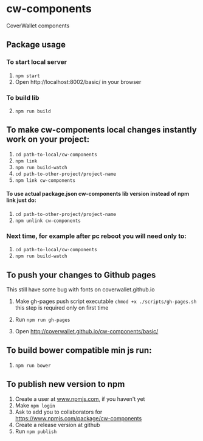 # cw-components

CoverWallet components


## Package usage

### To start local server
1.  ```npm start```
2.  Open http://localhost:8002/basic/ in your browser

### To build lib
2.  ```npm run build```

##  To make cw-components local changes instantly work on your project:

1. ```cd path-to-local/cw-components```
2. ```npm link```
3. ```npm run build-watch```
4. ```cd path-to-other-project/project-name```
5. ```npm link cw-components```

#### To use actual package.json cw-components lib version instead of npm link just do:

1. ```cd path-to-other-project/project-name```
2. ```npm unlink cw-components```

### Next time, for example after pc reboot you will need only to:

1. ```cd path-to-local/cw-components```
2. ```npm run build-watch```


## To push your changes to Github pages
This still have some bug with fonts on coverwallet.github.io

1. Make gh-pages push script executable
```chmod +x ./scripts/gh-pages.sh```
this step is required only on first time

2. Run ```npm run gh-pages```

3. Open http://coverwallet.github.io/cw-components/basic/


## To build bower compatible min js run:

1. ```npm run bower```

## To publish new version to npm 

1. Create a user at www.npmjs.com, if you haven't yet
2. Make ```npm login```
3. Ask to add you to collaborators for https://www.npmjs.com/package/cw-components
4. Create a release version at github
5. Run ```npm publish```

